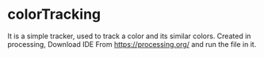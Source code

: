 # colorTracking
It is a simple tracker, used to track a color and its similar colors.
Created in processing, Download IDE From https://processing.org/ and run the file in it.
